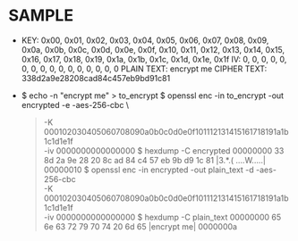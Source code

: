 SAMPLE
=====
  * KEY: 0x00, 0x01, 0x02, 0x03, 0x04, 0x05, 0x06, 0x07,
         0x08, 0x09, 0x0a, 0x0b, 0x0c, 0x0d, 0x0e, 0x0f,
         0x10, 0x11, 0x12, 0x13, 0x14, 0x15, 0x16, 0x17,
         0x18, 0x19, 0x1a, 0x1b, 0x1c, 0x1d, 0x1e, 0x1f
    IV:  0, 0, 0, 0, 0, 0, 0, 0, 0, 0, 0, 0, 0, 0, 0, 0
    PLAIN TEXT:   encrypt me
    CIPHER TEXT:  338d2a9e28208cad84c457eb9bd91c81


  * $ echo -n "encrypt me" > to\_encrypt
    $ openssl enc -in to\_encrypt -out encrypted -e -aes-256-cbc \
    > -K 000102030405060708090a0b0c0d0e0f101112131415161718191a1b1c1d1e1f \
    > -iv 0000000000000000
    $ hexdump -C encrypted
    00000000  33 8d 2a 9e 28 20 8c ad  84 c4 57 eb 9b d9 1c 81  |3.\*.( ....W.....|
    00000010
    $ openssl enc -in encrypted -out plain\_text -d -aes-256-cbc \
    > -K 000102030405060708090a0b0c0d0e0f101112131415161718191a1b1c1d1e1f \
    > -iv 0000000000000000
    $ hexdump -C plain\_text 
    00000000  65 6e 63 72 79 70 74 20  6d 65                    |encrypt me|
    0000000a
